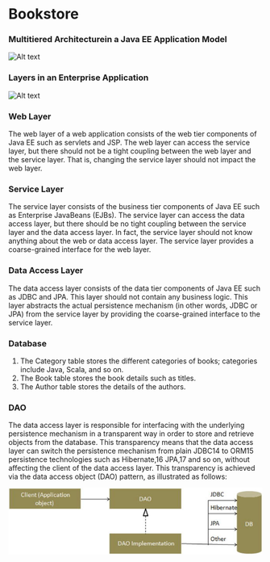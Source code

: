 Bookstore
=========

### Multitiered Architecturein a Java EE Application Model
![Alt text](https://raw.githubusercontent.com/XiChenn/Bookstore/master/Bookstore/resources/javaArchitecture)

### Layers in an Enterprise Application
![Alt text](https://raw.githubusercontent.com/XiChenn/Bookstore/master/Bookstore/resources/enterpriseLayer)

### Web Layer
The web layer of a web application consists of the web tier components of Java EE such as servlets and JSP. The web layer can access the service layer, but there should not be a tight coupling between the web layer and the service layer. That is, changing the service layer should not impact the web layer.
### Service Layer
The service layer consists of the business tier components of Java EE such as Enterprise JavaBeans (EJBs). The service layer can access the data access layer, but there should be no tight coupling between the service layer and the data access layer. In fact, the service layer should not know anything about the web or data access layer. The service layer provides a coarse-grained interface for the web layer.
### Data Access Layer
The data access layer consists of the data tier components of Java EE such as JDBC and JPA. This layer should not contain any business logic. This layer abstracts the actual persistence mechanism (in other words, JDBC or JPA) from the service layer by providing the coarse-grained interface to the service layer.

### Database
1. The Category table stores the different categories of books; categories include Java, Scala, and so on.
2. The Book table stores the book details such as titles.
3. The Author table stores the details of the authors.

### DAO
The data access layer is responsible for interfacing with the underlying persistence mechanism in a transparent way in order to store and retrieve objects from the database. This transparency means that the data access layer can switch the persistence mechanism from plain JDBC14 to ORM15 persistence technologies such as Hibernate,16 JPA,17 and so on, without affecting the client of the data access layer. This transparency is achieved via the data access object (DAO) pattern, as illustrated as follows:

![Alt text](https://raw.githubusercontent.com/XiChenn/Bookstore/master/Bookstore/resources/DAOPattern.jpeg "DAO Pattern")

